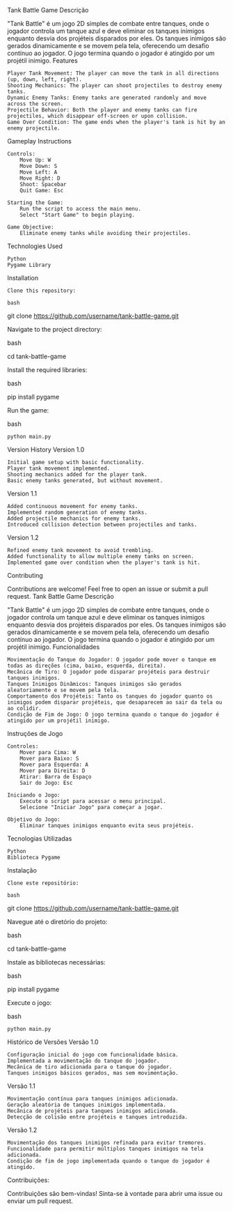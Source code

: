 Tank Battle Game
Descrição

"Tank Battle" é um jogo 2D simples de combate entre tanques, onde o jogador controla um tanque azul e deve eliminar os tanques inimigos enquanto desvia dos projéteis disparados por eles. Os tanques inimigos são gerados dinamicamente e se movem pela tela, oferecendo um desafio contínuo ao jogador. O jogo termina quando o jogador é atingido por um projétil inimigo.
Features

    Player Tank Movement: The player can move the tank in all directions (up, down, left, right).
    Shooting Mechanics: The player can shoot projectiles to destroy enemy tanks.
    Dynamic Enemy Tanks: Enemy tanks are generated randomly and move across the screen.
    Projectile Behavior: Both the player and enemy tanks can fire projectiles, which disappear off-screen or upon collision.
    Game Over Condition: The game ends when the player's tank is hit by an enemy projectile.

Gameplay Instructions

    Controls:
        Move Up: W
        Move Down: S
        Move Left: A
        Move Right: D
        Shoot: Spacebar
        Quit Game: Esc

    Starting the Game:
        Run the script to access the main menu.
        Select "Start Game" to begin playing.

    Game Objective:
        Eliminate enemy tanks while avoiding their projectiles.

Technologies Used

    Python
    Pygame Library

Installation

    Clone this repository:

    bash

git clone https://github.com/username/tank-battle-game.git

Navigate to the project directory:

bash

cd tank-battle-game

Install the required libraries:

bash

pip install pygame

Run the game:

bash

    python main.py

Version History
Version 1.0

    Initial game setup with basic functionality.
    Player tank movement implemented.
    Shooting mechanics added for the player tank.
    Basic enemy tanks generated, but without movement.

Version 1.1

    Added continuous movement for enemy tanks.
    Implemented random generation of enemy tanks.
    Added projectile mechanics for enemy tanks.
    Introduced collision detection between projectiles and tanks.

Version 1.2

    Refined enemy tank movement to avoid trembling.
    Added functionality to allow multiple enemy tanks on screen.
    Implemented game over condition when the player's tank is hit.

Contributing

Contributions are welcome! Feel free to open an issue or submit a pull request.
Tank Battle Game
Descrição

"Tank Battle" é um jogo 2D simples de combate entre tanques, onde o jogador controla um tanque azul e deve eliminar os tanques inimigos enquanto desvia dos projéteis disparados por eles. Os tanques inimigos são gerados dinamicamente e se movem pela tela, oferecendo um desafio contínuo ao jogador. O jogo termina quando o jogador é atingido por um projétil inimigo.
Funcionalidades

    Movimentação do Tanque do Jogador: O jogador pode mover o tanque em todas as direções (cima, baixo, esquerda, direita).
    Mecânica de Tiro: O jogador pode disparar projéteis para destruir tanques inimigos.
    Tanques Inimigos Dinâmicos: Tanques inimigos são gerados aleatoriamente e se movem pela tela.
    Comportamento dos Projéteis: Tanto os tanques do jogador quanto os inimigos podem disparar projéteis, que desaparecem ao sair da tela ou ao colidir.
    Condição de Fim de Jogo: O jogo termina quando o tanque do jogador é atingido por um projétil inimigo.

Instruções de Jogo

    Controles:
        Mover para Cima: W
        Mover para Baixo: S
        Mover para Esquerda: A
        Mover para Direita: D
        Atirar: Barra de Espaço
        Sair do Jogo: Esc

    Iniciando o Jogo:
        Execute o script para acessar o menu principal.
        Selecione "Iniciar Jogo" para começar a jogar.

    Objetivo do Jogo:
        Eliminar tanques inimigos enquanto evita seus projéteis.

Tecnologias Utilizadas

    Python
    Biblioteca Pygame

Instalação

    Clone este repositório:

    bash

git clone https://github.com/username/tank-battle-game.git

Navegue até o diretório do projeto:

bash

cd tank-battle-game

Instale as bibliotecas necessárias:

bash

pip install pygame

Execute o jogo:

bash

    python main.py

Histórico de Versões
Versão 1.0

    Configuração inicial do jogo com funcionalidade básica.
    Implementada a movimentação do tanque do jogador.
    Mecânica de tiro adicionada para o tanque do jogador.
    Tanques inimigos básicos gerados, mas sem movimentação.

Versão 1.1

    Movimentação contínua para tanques inimigos adicionada.
    Geração aleatória de tanques inimigos implementada.
    Mecânica de projéteis para tanques inimigos adicionada.
    Detecção de colisão entre projéteis e tanques introduzida.

Versão 1.2

    Movimentação dos tanques inimigos refinada para evitar tremores.
    Funcionalidade para permitir múltiplos tanques inimigos na tela adicionada.
    Condição de fim de jogo implementada quando o tanque do jogador é atingido.

Contribuições:

Contribuições são bem-vindas! Sinta-se à vontade para abrir uma issue ou enviar um pull request.
